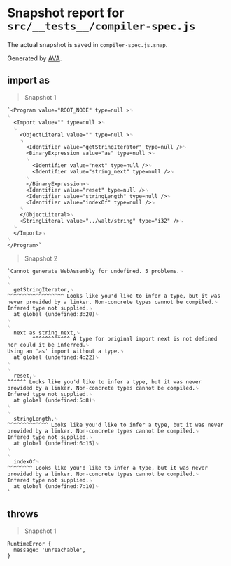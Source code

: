 # Snapshot report for `src/__tests__/compiler-spec.js`

The actual snapshot is saved in `compiler-spec.js.snap`.

Generated by [AVA](https://ava.li).

## import as

> Snapshot 1

    `<Program value="ROOT_NODE" type=null >␊
    ␊
      <Import value="" type=null >␊
      ␊
        <ObjectLiteral value="" type=null >␊
        ␊
          <Identifier value="getStringIterator" type=null />␊
          <BinaryExpression value="as" type=null >␊
          ␊
            <Identifier value="next" type=null />␊
            <Identifier value="string_next" type=null />␊
          ␊
          </BinaryExpression>␊
          <Identifier value="reset" type=null />␊
          <Identifier value="stringLength" type=null />␊
          <Identifier value="indexOf" type=null />␊
        ␊
        </ObjectLiteral>␊
        <StringLiteral value="../walt/string" type="i32" />␊
      ␊
      </Import>␊
    ␊
    </Program>`

> Snapshot 2

    `Cannot generate WebAssembly for undefined. 5 problems.␊
    ␊
    ␊
      getStringIterator,␊
    ^^^^^^^^^^^^^^^^^^ Looks like you'd like to infer a type, but it was never provided by a linker. Non-concrete types cannot be compiled.␊
    Infered type not supplied.␊
      at global (undefined:3:20)␊
    ␊
    ␊
      next as string_next,␊
            ^^^^^^^^^^^^ A type for original import next is not defined nor could it be inferred.␊
    Using an 'as' import without a type.␊
      at global (undefined:4:22)␊
    ␊
    ␊
      reset,␊
    ^^^^^^ Looks like you'd like to infer a type, but it was never provided by a linker. Non-concrete types cannot be compiled.␊
    Infered type not supplied.␊
      at global (undefined:5:8)␊
    ␊
    ␊
      stringLength,␊
    ^^^^^^^^^^^^^ Looks like you'd like to infer a type, but it was never provided by a linker. Non-concrete types cannot be compiled.␊
    Infered type not supplied.␊
      at global (undefined:6:15)␊
    ␊
    ␊
      indexOf␊
    ^^^^^^^^ Looks like you'd like to infer a type, but it was never provided by a linker. Non-concrete types cannot be compiled.␊
    Infered type not supplied.␊
      at global (undefined:7:10)␊
    `

## throws

> Snapshot 1

    RuntimeError {
      message: 'unreachable',
    }
